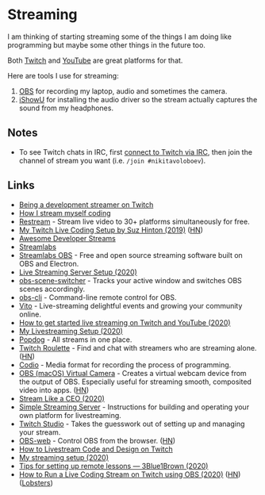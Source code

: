 # Streaming

I am thinking of starting streaming some of the things I am doing like programming but maybe some other things in the future too.

Both [Twitch](https://go.twitch.tv) and [YouTube](https://www.youtube.com/) are great platforms for that.

Here are tools I use for streaming:

1. [OBS](https://obsproject.com) for recording my laptop, audio and sometimes the camera.
2. [iShowU](https://shinywhitebox.com/ishowu) for installing the audio driver so the stream actually captures the sound from my headphones.

## Notes

* To see Twitch chats in IRC, first [connect to Twitch via IRC](https://help.twitch.tv/customer/portal/articles/1302780-twitch-irc), then join the channel of stream you want \(i.e. `/join #nikitavoloboev`\).

## Links

* [Being a development streamer on Twitch](https://bot.land/blog/2016/10/being-a-development-streamer-on-twitch/)
* [How I stream myself coding](http://bitemyapp.com/posts/2018-03-14-how-i-stream-coding.html)
* [Restream](https://restream.io/) - Stream live video to 30+ platforms simultaneously for free.
* [My Twitch Live Coding Setup by Suz Hinton \(2019\)](https://medium.com/@suzhinton/my-twitch-live-coding-setup-b2516672fb21) \([HN](https://news.ycombinator.com/item?id=19241570)\)
* [Awesome Developer Streams](https://github.com/bnb/awesome-developer-streams)
* [Streamlabs](https://streamlabs.com/)
* [Streamlabs OBS](https://github.com/stream-labs/streamlabs-obs) - Free and open source streaming software built on OBS and Electron.
* [Live Streaming Server Setup \(2020\)](https://christine.website/blog/rtmp-server-setup-2020-01-11)
* [obs-scene-switcher](https://github.com/muesli/obs-scene-switcher) - Tracks your active window and switches OBS scenes accordingly.
* [obs-cli](https://github.com/muesli/obs-cli) - Command-line remote control for OBS.
* [Vito](https://vito.community/) - Live-streaming delightful events and growing your community online.
* [How to get started live streaming on Twitch and YouTube \(2020\)](https://mattstauffer.com/blog/how-to-get-started-live-streaming-on-twitch-and-youtube/)
* [My Livestreaming Setup \(2020\)](https://theworst.dev/my-livestreaming-setup/)
* [Popdog](https://popdog.com/) - All streams in one place.
* [Twitch Roulette](https://twitchroulette.net/) - Find and chat with streamers who are streaming alone. \([HN](https://news.ycombinator.com/item?id=23114103)\)
* [Codio](https://github.com/wix-incubator/codio) - Media format for recording the process of programming.
* [OBS \(macOS\) Virtual Camera](https://github.com/johnboiles/obs-mac-virtualcam) - Creates a virtual webcam device from the output of OBS. Especially useful for streaming smooth, composited video into apps. \([HN](https://news.ycombinator.com/item?id=23404485)\)
* [Stream Like a CEO \(2020\)](https://ma.tt/2020/05/ceo-video-streaming/)
* [Simple Streaming Server](https://github.com/videoDAC/simple-streaming-server) - Instructions for building and operating your own platform for livestreaming.
* [Twitch Studio](https://www.twitch.tv/broadcast/studio) - Takes the guesswork out of setting up and managing your stream.
* [OBS-web](https://github.com/Niek/obs-web) - Control OBS from the browser. \([HN](https://news.ycombinator.com/item?id=23573474)\)
* [How to Livestream Code and Design on Twitch](https://www.christopherbiscardi.com/how-to-livestream-code-and-design-on-twitch)
* [My streaming setup \(2020\)](https://beesbuzz.biz/articles/5442-My-streaming-setup)
* [Tips for setting up remote lessons — 3Blue1Brown \(2020\)](https://www.3blue1brown.com/blog/livestream-setup)
* [How to Run a Live Coding Stream on Twitch using OBS \(2020\)](https://jordanlewis.org/posts/twitch-live-coding/) \([HN](https://news.ycombinator.com/item?id=23834153)\) \([Lobsters](https://lobste.rs/s/rwuhtj/how_run_live_coding_stream_on_twitch_using)\)

